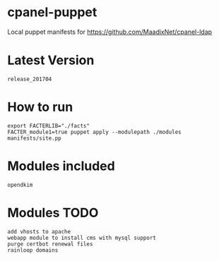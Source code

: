# cpanel-puppet
Local puppet manifests for https://github.com/MaadixNet/cpanel-ldap

# Latest Version
    release_201704

# How to run

    export FACTERLIB="./facts"
    FACTER_module1=true puppet apply --modulepath ./modules manifests/site.pp

# Modules included

    opendkim

# Modules TODO

    add vhosts to apache
    webapp module to install cms with mysql support
    purge certbot renewal files
    rainloop domains

